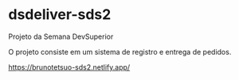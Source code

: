 # dsdeliver-sds2
Projeto da Semana DevSuperior

O projeto consiste em um sistema de registro e entrega de pedidos. 

https://brunotetsuo-sds2.netlify.app/
